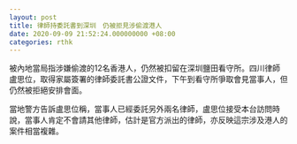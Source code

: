 ```yaml
---
layout: post
title: 律師持委託書到深圳　仍被拒見涉偷渡港人
date: 2020-09-09 21:52:24.000000000 +08:00
categories: rthk
---
```


被內地當局指涉嫌偷渡的12名香港人，仍然被扣留在深圳鹽田看守所。四川律師盧思位，取得家屬簽署的律師委託書公證文件，下午到看守所爭取會見當事人，但仍然被拒絕安排會面。

當地警方告訴盧思位稱，當事人已經委託另外兩名律師，盧思位接受本台訪問時說，當事人肯定不會請其他律師，估計是官方派出的律師，亦反映這宗涉及港人的案件相當複雜。
